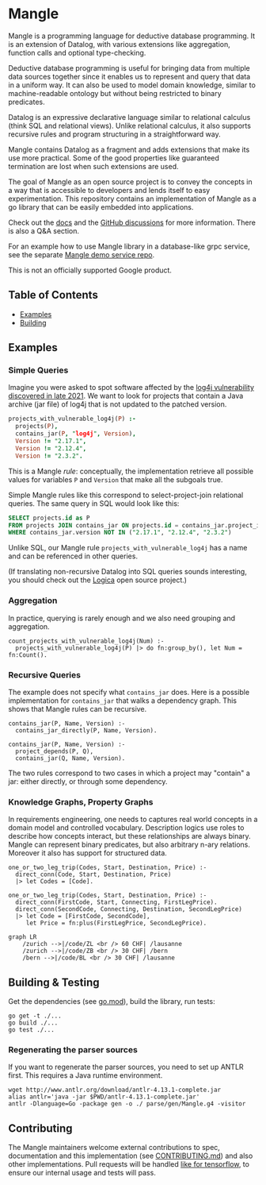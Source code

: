# Mangle

Mangle is a programming language for deductive database programming. It
is an extension of Datalog, with various extensions like aggregation, function
calls and optional type-checking.

Deductive database programming is useful for bringing data from multiple
data sources together since it enables us to represent and query that data in
a uniform way. It can also be used to model domain knowledge, similar
to machine-readable ontology but without being restricted to binary
predicates.

Datalog is an expressive declarative language similar to relational calculus
(think SQL and relational views). Unlike relational calculus, it also supports
recursive rules and program structuring in a straightforward way.

Mangle contains Datalog as a fragment and adds extensions that make its use
more practical. Some of the good properties like guaranteed termination are
lost when such extensions are used.

The goal of Mangle as an open source project is to convey the concepts in
a way that is accessible to developers and lends itself to easy experimentation.
This repository contains an implementation of Mangle as a go library that can be
easily embedded into applications.

Check out the [docs](docs/README.md) and the
[GitHub discussions](https://github.com/google/mangle/discussions) for more
information. There is also a Q&A section.

For an example how to use Mangle library in a database-like grpc service,
see the separate [Mangle demo service repo](https://github.com/burakemir/mangle-service).

This is not an officially supported Google product. 

## Table of Contents
- [Examples](#examples)
- [Building](#building)

## Examples

### Simple Queries

Imagine you were asked to spot software affected by the
[log4j vulnerability discovered in late 2021](https://www.cisa.gov/uscert/apache-log4j-vulnerability-guidance).
We want to look for projects that contain a Java archive (jar file) of
log4j that is not updated to the patched version.

```prolog
projects_with_vulnerable_log4j(P) :-
  projects(P),
  contains_jar(P, "log4j", Version),
  Version != "2.17.1",
  Version != "2.12.4",
  Version != "2.3.2".
```

This is a Mangle *rule*: conceptually, the implementation retrieve all
possible values for variables `P` and `Version` that make all the subgoals true.

Simple Mangle rules like this correspond to select-project-join relational
queries. The same query in SQL would look like this:

```sql
SELECT projects.id as P
FROM projects JOIN contains_jar ON projects.id = contains_jar.project_id
WHERE contains_jar.version NOT IN ("2.17.1", "2.12.4", "2.3.2")
```

Unlike SQL, our Mangle rule `projects_with_vulnerable_log4j` has a name
and can be referenced in other queries.

(If translating non-recursive Datalog into SQL queries sounds interesting, you
should check out the [Logica](https://logica.dev/) open source project.)

### Aggregation

In practice, querying is rarely enough and we also need grouping and
aggregation.

```
count_projects_with_vulnerable_log4j(Num) :-
  projects_with_vulnerable_log4j(P) |> do fn:group_by(), let Num = fn:Count().
```

### Recursive Queries

The example does not specify what `contains_jar` does. Here is a possible
implementation for `contains_jar` that walks a dependency graph.
This shows that Mangle rules can be recursive. 

```
contains_jar(P, Name, Version) :-
  contains_jar_directly(P, Name, Version).

contains_jar(P, Name, Version) :-
  project_depends(P, Q),
  contains_jar(Q, Name, Version).
```

The two rules correspond to two cases in which a project may "contain" a jar:
either directly, or through some dependency.

### Knowledge Graphs, Property Graphs

In requirements engineering, one needs to captures real world concepts in a
domain model and controlled vocabulary. Description logics use
roles to describe how concepts interact, but these relationships are always
binary. Mangle can represent binary predicates, but also arbitrary n-ary
relations. Moreover it also has support for structured data.

```
one_or_two_leg_trip(Codes, Start, Destination, Price) :-
  direct_conn(Code, Start, Destination, Price)
  |> let Codes = [Code].

one_or_two_leg_trip(Codes, Start, Destination, Price) :-
  direct_conn(FirstCode, Start, Connecting, FirstLegPrice).
  direct_conn(SecondCode, Connecting, Destination, SecondLegPrice)
  |> let Code = [FirstCode, SecondCode],
     let Price = fn:plus(FirstLegPrice, SecondLegPrice).

```

```mermaid
graph LR
    /zurich -->|/code/ZL <br /> 60 CHF| /lausanne
    /zurich -->|/code/ZB <br /> 30 CHF| /bern
    /bern -->|/code/BL <br /> 30 CHF| /lausanne
```

## Building & Testing

Get the dependencies (see [go.mod](go.mod)), build the library, run tests:

```
go get -t ./...
go build ./...
go test ./...
```

### Regenerating the parser sources

If you want to regenerate the parser sources, you need to set up ANTLR first.
This requires a Java runtime environment.

```
wget http://www.antlr.org/download/antlr-4.13.1-complete.jar
alias antlr='java -jar $PWD/antlr-4.13.1-complete.jar'
antlr -Dlanguage=Go -package gen -o ./ parse/gen/Mangle.g4 -visitor
```

## Contributing

The Mangle maintainers welcome external contributions to spec, documentation
and this implementation (see [CONTRIBUTING.md](CONTRIBUTING.md)) and also other
implementations. Pull requests will be handled
[like for tensorflow](https://github.com/tensorflow/tensorflow/blob/master/CONTRIBUTING.md),
to ensure our internal usage and tests will pass. 
